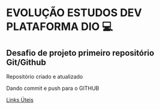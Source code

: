 # EVOLUÇÃO ESTUDOS DEV PLATAFORMA DIO 💻
## Desafio de projeto primeiro repositório Git/Github ##
Repositório criado e atualizado

Dando commit e push para o GITHUB

[Links Úteis](https://insightlab.ufc.br/os-6-comandos-do-git-que-todo-cientista-de-dados-deve-saber)
